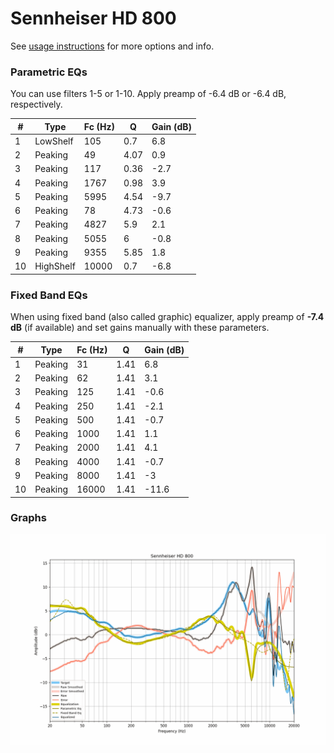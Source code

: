 # Sennheiser HD 800
See [usage instructions](https://github.com/jaakkopasanen/AutoEq#usage) for more options and info.

### Parametric EQs
You can use filters 1-5 or 1-10. Apply preamp of -6.4 dB or -6.4 dB, respectively.

|   # | Type      |   Fc (Hz) |    Q |   Gain (dB) |
|-----|-----------|-----------|------|-------------|
|   1 | LowShelf  |       105 | 0.7  |         6.8 |
|   2 | Peaking   |        49 | 4.07 |         0.9 |
|   3 | Peaking   |       117 | 0.36 |        -2.7 |
|   4 | Peaking   |      1767 | 0.98 |         3.9 |
|   5 | Peaking   |      5995 | 4.54 |        -9.7 |
|   6 | Peaking   |        78 | 4.73 |        -0.6 |
|   7 | Peaking   |      4827 | 5.9  |         2.1 |
|   8 | Peaking   |      5055 | 6    |        -0.8 |
|   9 | Peaking   |      9355 | 5.85 |         1.8 |
|  10 | HighShelf |     10000 | 0.7  |        -6.8 |

### Fixed Band EQs
When using fixed band (also called graphic) equalizer, apply preamp of **-7.4 dB** (if available) and set gains manually with these parameters.

|   # | Type    |   Fc (Hz) |    Q |   Gain (dB) |
|-----|---------|-----------|------|-------------|
|   1 | Peaking |        31 | 1.41 |         6.8 |
|   2 | Peaking |        62 | 1.41 |         3.1 |
|   3 | Peaking |       125 | 1.41 |        -0.6 |
|   4 | Peaking |       250 | 1.41 |        -2.1 |
|   5 | Peaking |       500 | 1.41 |        -0.7 |
|   6 | Peaking |      1000 | 1.41 |         1.1 |
|   7 | Peaking |      2000 | 1.41 |         4.1 |
|   8 | Peaking |      4000 | 1.41 |        -0.7 |
|   9 | Peaking |      8000 | 1.41 |        -3   |
|  10 | Peaking |     16000 | 1.41 |       -11.6 |

### Graphs
![](./Sennheiser%20HD%20800.png)
